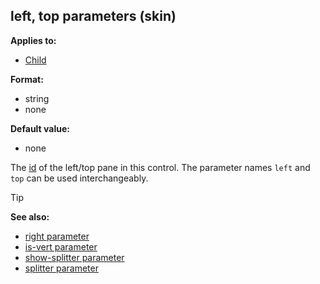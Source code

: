 ## left, top parameters (skin)

<!-- -->
**Applies to:**
+   [Child](/ref/%7Bskin%7D/control/child.md) 
<!-- -->
**Format:**
+   string
+   none
<!-- -->
**Default value:**
+   none


The [id](/ref/%7Bskin%7D/param/id.md) of the left/top pane in
this control. The parameter names `left` and `top` can be used
interchangeably.

> [!TIP] 
> **See also:**
> +   [right parameter](/ref/%7Bskin%7D/param/right.md) 
> +   [is-vert parameter](/ref/%7Bskin%7D/param/is-vert.md) 
> +   [show-splitter parameter](/ref/%7Bskin%7D/param/show-splitter.md) 
> +   [splitter parameter](/ref/%7Bskin%7D/param/splitter.md) 
